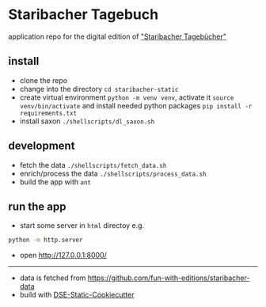 # Staribacher Tagebuch

application repo for the digital edition of ["Staribacher Tagebücher"](https://staribacher.acdh.oeaw.ac.at)

## install

* clone the repo
* change into the directory `cd staribacher-static`
* create virtual environment `python -m venv venv`, activate it `source venv/bin/activate` and install needed python packages `pip install -r requirements.txt`
* install saxon `./shellscripts/dl_saxon.sh`


## development

* fetch the data `./shellscripts/fetch_data.sh`
* enrich/process the data `./shellscripts/process_data.sh`
* build the app with `ant`

## run the app

* start some server in `html` directoy e.g.
```bash
python -m http.server
```
* open http://127.0.0.1:8000/


----

* data is fetched from https://github.com/fun-with-editions/staribacher-data
* build with [DSE-Static-Cookiecutter](https://github.com/acdh-oeaw/dse-static-cookiecutter)
